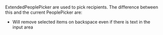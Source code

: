 ExtendedPeoplePicker are used to pick recipients. The difference between this and the current PeoplePicker are:

- Will remove selected items on backspace even if there is text in the input area
